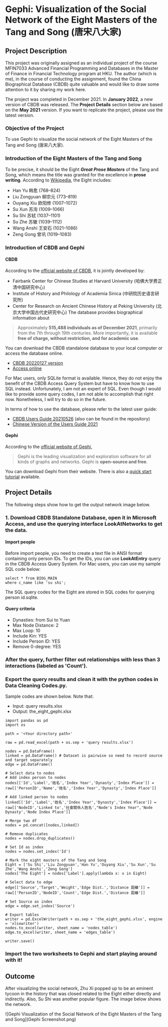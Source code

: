 # Gephi: Visualization of the Social Network of the Eight Masters of the Tang and Song (唐宋八大家)

## Project Description
This project was originally assigned as an individual project of the course MFIN7033 Advanced Financial Programming and Databases in the Master of Finance in Financial Technology program at HKU. The author (which is me), in the course of conducting the assignment, found the China Biographical Database (CBDB) quite valuable and would like to draw some attention to it by sharing my work here.

The project was completed in December 2021.  In **January 2022**, a new version of CBDB was released. The **Project Details** section below are based on the **May 2021** version. If you want to replicate the project, please use the latest version.

### Objective of the Project
To use Gephi to visualize the social network of the Eight Masters of the Tang and Song (唐宋八大家).

### Introduction of the Eight Masters of the Tang and Song
To be precise, it should be the Eight **_Great Prose Masters_** of the Tang and Song, which means the title was granted for the excellence in **prose writing**. According to [Wikipedia](https://en.wikipedia.org/wiki/Eight_Masters_of_the_Tang_and_Song), the Eight includes:
- Han Yu 韩愈 (768–824)
- Liu Zongyuan 柳宗元 (773–819)
- Ouyang Xiu 欧阳修 (1007–1072)
- Su Xun 苏洵 (1009–1066)
- Su Shi 苏轼 (1037–1101)
- Su Zhe 苏辙 (1039–1112)
- Wang Anshi 王安石 (1021–1086)
- Zeng Gong 曾巩 (1019–1083)

### Introduction of CBDB and Gephi
#### CBDB
According to the [official website of CBDB](https://projects.iq.harvard.edu/cbdb/home), it is jointly developed by:
- Fairbank Center for Chinese Studies at Harvard University (哈佛大学费正清中国研究中心)
- Institute of History and Philology of Academia Sinica (中研院历史语言研究所)
- Center for Research on Ancient Chinese History at Peking University (北京大学中国古代史研究中心)
The database provides biographical information about
> Approximately **515,488 individuals as of December 2021**, primarily from the 7th through 19th centuries.
More importantly, it is available **free of charge, without restriction, and for academic use**. 

You can download the CBDB standalone database to your local computer or access the database online.
- [CBDB 20220127 version](https://projects.iq.harvard.edu/cbdb/download-cbdb-standalone-database)
- [Access online](https://projects.iq.harvard.edu/cbdb/accessing-cbdb-online)

For Mac users, only SQLite format is available. Hence, they do not enjoy the benefit of the CBDB Access Query System but have to know how to use SQL instead. Unfortunately, I am not an expert of SQL. Even though I would like to provide some query codes, I am not able to accomplish that right now. Nonetheless, I will try to do so in the future.

In terms of how to use the database, please refer to the latest user guide:
- [CBDB Users Guide 20210526](https://projects.iq.harvard.edu/files/chinesecbdb/files/cbdb_users_guide.pdf) (also can be found in the repository)
- [Chinese Version of the Users Guide 2021](https://projects.iq.harvard.edu/files/cbdb/files/cbdb_users_guide_ch_20210322.pdf)

#### Gephi
According to the [official website of Gephi](https://gephi.org),

>Gephi is the leading visualization and exploration software for all kinds of graphs and networks. Gephi is **open-source and free**.

You can download Gephi from their website. There is also a [quick start tutorial](https://gephi.org/users/quick-start/) available.

## Project Details
The following steps show how to get the output network image below.
### 1. Download CBDB Standalone Database, open it in Microsoft Access, and use the querying interface **LookAtNetworks** to get the data.
    
#### Import people
Before import people, you need to create a text file in ANSI format containing only person IDs. To get the IDs, you can use **LookAtEntry** query in the CBDB Access Query System. For Mac users, you can use my sample SQL code below:

```
select * from BIOG_MAIN 
where c_name like 'su shi';
```

The SQL query codes for the Eight are stored in SQL codes for querying person id.sqlite.

#### Query criteria
- Dynasties: from Sui to Yuan
- Max Node Distance: 2
- Max Loop: 10
- Include Kin: YES
- Include Person ID: YES
- Remove 0-degree: YES

### After the query, further filter out relationships with less than 3 interactions (labeled as 'Count').

### Export the query results and clean it with the python codes in Data Cleaning Codes.py.
Sample codes are shown below. Note that:
- Input: query results.xlsx
- Output: the_eight_gephi.xlsx

```
import pandas as pd
import os
 
path = '<Your directory path>'

raw = pd.read_excel(path + os.sep + 'query results.xlsx')

nodes = pd.DataFrame()
linked = pd.DataFrame() # Dataset is pairwise so need to record source and target separately
edge = pd.DataFrame()

# Select data to nodes
# Add index person to nodes
nodes[['Id','Label','姓名','Index Year','Dynasty','Index Place']] = raw[['PersonID','Name','姓名','Index Year','Dynasty','Index Place']]

# Add linked person to nodes
linked[['Id','Label','姓名','Index Year','Dynasty','Index Place']] = raw[['NodeID','Linked to','社會關係人姓名',"Node's Index Year",'Node Dynasty','Node Index Place']]

# Merge two df
nodes = pd.concat([nodes,linked])

# Remove duplicates
nodes = nodes.drop_duplicates()

# Set Id as index
nodes = nodes.set_index('Id')

# Mark the eight masters of the Tang and Song
Eight = ['Su Shi','Liu Zongyuan','Han Yu','Ouyang Xiu','Su Xun','Su Zhe','Wang Anshi','Zeng Gong']
nodes['The Eight'] = nodes['Label'].apply(lambda x: x in Eight)

# Select data to edge
edge[['Source','Target','Weight','Edge Dist.','Distance 距離']] = raw[['PersonID','NodeID','Count','Edge Dist.','Distance 距離']]

# Set Source as index
edge = edge.set_index('Source')

# Export tables
writer = pd.ExcelWriter(path + os.sep + 'the_eight_gephi.xlsx', engine = 'xlsxwriter')
nodes.to_excel(writer, sheet_name = 'nodes_table')
edge.to_excel(writer, sheet_name = 'edges_table')

writer.save()
```
### Import the two worksheets to Gephi and start playing around with it!

## Outcome
After visualizing the social network, Zhu Xi popped up to be an eminent tycoon in the history that was closed related to the Eight either directly and indirectly. Also, Su Shi was another popular figure. The image below shows the network.

![Gephi Visualization of the Social Network of the Eight Masters of the Tang and Song](Gephi Screenshot.png)